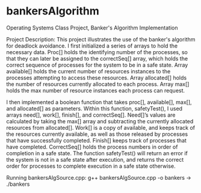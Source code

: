 # bankersAlgorithm
Operating Systems Class Project, Banker's Algorithm Implementation

Project Description: This project illustrates the use of the banker's algorithm for deadlock avoidance. I first initialized a series of arrays to hold the necessary data. Proc[] holds the identifying number of the processes, so that they can later be assigned to the correctSeq[] array, which holds the correct sequence of processes for the system to be in a safe state. Array available[] holds the current number of resources instances to the processes attempting to access these resources. Array allocated[] holds the number of resources currently allocated to each process. Array max[] holds the max number of resource instances each process can request. 

I then implemented a boolean function that takes proc[], available[], max[], and allocated[] as parameters. Within this function, safetyTest(), I used arrays need[], work[], finish[], and correctSeq[]. Need[]’s values are calculated by taking the max[] array and subtracting the currently allocated resources from allocated[]. Work[] is a copy of available, and keeps track of the resources currently available, as well as those released by processes that have successfully completed. Finish[] keeps track of processes that have completed. CorrectSeq[] holds the process numbers in order of completion in a safe state. The function safetyTest() will return an error if the system is not in a safe state after execution, and returns the correct order for processes to complete execution in a safe state otherwise.

Running bankersAlgSource.cpp: g++ bankersAlgSource.cpp -o bankers -> ./bankers
